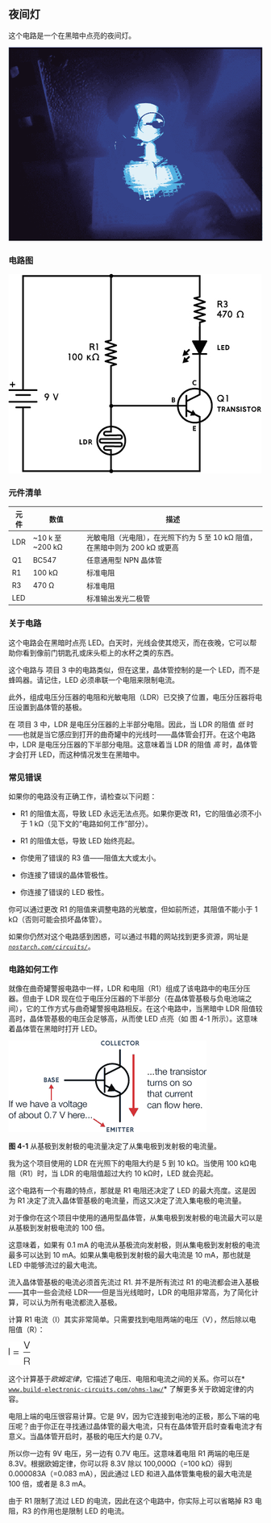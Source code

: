 ## 夜间灯

这个电路是一个在黑暗中点亮的夜间灯。

![image](img/f0030-01.jpg)

### 电路图

![image](img/f0031-01.jpg)

### 元件清单

| **元件** | **数值** | **描述** |
| --- | --- | --- |
| LDR | ~10 k 至 ~200 kΩ | 光敏电阻（光电阻），在光照下约为 5 至 10 kΩ 阻值，在黑暗中则为 200 kΩ 或更高 |
| Q1 | BC547 | 任意通用型 NPN 晶体管 |
| R1 | 100 kΩ | 标准电阻 |
| R3 | 470 Ω | 标准电阻 |
| LED |  | 标准输出发光二极管 |

### 关于电路

这个电路会在黑暗时点亮 LED。白天时，光线会使其熄灭，而在夜晚，它可以帮助你看到像前门钥匙孔或床头柜上的水杯之类的东西。

这个电路与 项目 3 中的电路类似，但在这里，晶体管控制的是一个 LED，而不是蜂鸣器。请记住，LED 必须串联一个电阻来限制电流。

此外，组成电压分压器的电阻和光敏电阻（LDR）已交换了位置，电压分压器将电压设置到晶体管的基极。

在 项目 3 中，LDR 是电压分压器的上半部分电阻。因此，当 LDR 的阻值 *低* 时——也就是当它感应到打开的曲奇罐中的光线时——晶体管会打开。在这个电路中，LDR 是电压分压器的下半部分电阻。这意味着当 LDR 的阻值 *高* 时，晶体管才会打开 LED，而这种情况发生在黑暗中。

### 常见错误

如果你的电路没有正确工作，请检查以下问题：

+   R1 的阻值太高，导致 LED 永远无法点亮。如果你更改 R1，它的阻值必须不小于 1 kΩ（见下文的“电路如何工作”部分）。

+   R1 的阻值太低，导致 LED 始终亮起。

+   你使用了错误的 R3 值——阻值太大或太小。

+   你连接了错误的晶体管极性。

+   你连接了错误的 LED 极性。

你可以通过更改 R1 的阻值来调整电路的光敏度，但如前所述，其阻值不能小于 1 kΩ（否则可能会损坏晶体管）。

如果你仍然对这个电路感到困惑，可以通过书籍的网站找到更多资源，网址是 *[`nostarch.com/circuits/`](https://nostarch.com/circuits/)*。

### 电路如何工作

就像在曲奇罐警报电路中一样，LDR 和电阻（R1）组成了该电路中的电压分压器。但由于 LDR 现在位于电压分压器的下半部分（在晶体管基极与负电池端之间），它的工作方式与曲奇罐警报电路相反。在这个电路中，当黑暗中 LDR 阻值较高时，晶体管基极的电压会足够高，从而使 LED 点亮（如 图 4-1 所示）。这意味着晶体管在黑暗时打开 LED。

![image](img/f0033-01.jpg)

**图 4-1** 从基极到发射极的电流量决定了从集电极到发射极的电流量。

我为这个项目使用的 LDR 在光照下的电阻大约是 5 到 10 kΩ。当使用 100 kΩ电阻（R1）时，当 LDR 的电阻值超过大约 10 kΩ时，LED 就会亮起。

这个电路有一个有趣的特点，那就是 R1 电阻还决定了 LED 的最大亮度。这是因为 R1 决定了流入晶体管基极的电流量，而这又决定了流入集电极的电流量。

对于像你在这个项目中使用的通用型晶体管，从集电极到发射极的电流最大可以是从基极到发射极电流的 100 倍。

这意味着，如果有 0.1 mA 的电流从基极流向发射极，则从集电极到发射极的电流最多可以达到 10 mA。如果从集电极到发射极的最大电流是 10 mA，那也就是 LED 中能够流过的最大电流。

流入晶体管基极的电流必须首先流过 R1\. 并不是所有流过 R1 的电流都会进入基极——其中一些会流经 LDR——但是当光线暗时，LDR 的电阻非常高，为了简化计算，可以认为所有电流都流入基极。

计算 R1 电流（I）其实非常简单。只需要找到电阻两端的电压（V），然后除以电阻值（R）：

![image](img/f0033-02.jpg)

这个计算基于*欧姆定律*，它描述了电压、电阻和电流之间的关系。你可以在* [`www.build-electronic-circuits.com/ohms-law/`](https://www.build-electronic-circuits.com/ohms-law/)* 了解更多关于欧姆定律的内容。

电阻上端的电压很容易计算。它是 9V，因为它连接到电池的正极，那么下端的电压呢？由于你正在寻找通过晶体管的最大电流，只有在晶体管开启时查看电流才有意义。当晶体管开启时，基极的电压大约是 0.7V。

所以你一边有 9V 电压，另一边有 0.7V 电压。这意味着电阻 R1 两端的电压是 8.3V。根据欧姆定律，你可以将 8.3V 除以 100,000Ω（=100 kΩ）得到 0.000083A（=0.083 mA），因此通过 LED 和进入晶体管集电极的最大电流是 100 倍，或者是 8.3 mA。

由于 R1 限制了流过 LED 的电流，因此在这个电路中，你实际上可以省略掉 R3 电阻，R3 的作用也是限制 LED 的电流。
